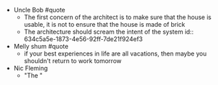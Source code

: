 - Uncle Bob #quote
	- The first concern of the architect is to make sure that the house is usable, it is not to ensure that the house is made of brick
	- The architecture should scream the intent of the system
	  id:: 634c5a5e-1873-4e56-92ff-7de21f924ef3
- Melly shum #quote
	- if your best experiences in life are all vacations, then maybe you shouldn't return to work tomorrow
- Nic Fleming
	- "The "